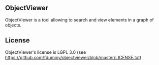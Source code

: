 ## ObjectViewer ##
ObjectViewer is a tool allowing to search and view elements in a graph of objects.

## License ##
ObjectViewer's license is LGPL 3.0 (see https://github.com/fduminy/objectviewer/blob/master/LICENSE.txt)
